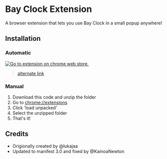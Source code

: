 # Bay Clock Extension

A browser extension that lets you use Bay Clock in a small popup anywhere!


## Installation

### Automatic
[![Go to extension on chrome web store.](https://storage.googleapis.com/web-dev-uploads/image/WlD8wC6g8khYWPJUsQceQkhXSlv1/HRs9MPufa1J1h5glNhut.png)](https://chromewebstore.google.com/detail/bay-clock/enlcjchkdmmnjlmeagbdeajenmneleid)
> [alternate link](https://chromewebstore.google.com/detail/bay-clock/enlcjchkdmmnjlmeagbdeajenmneleid)

### Manual
1. Download this code and unzip the folder
2. Go to [chrome://extensions](chrome://extensions)
3. Click 'load unpacked'
4. Select the unzipped folder 
5. That's it!

## Credits
- Origionally created by @lukajaa
- Updated to manifest 3.0 and fixed by @KainoaNewton
